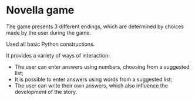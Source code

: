 # Novella game
The game presents 3 different endings, which are determined by choices made by the user during the game. 

Used all basic Python constructions.


It provides a variety of ways of interaction:
- The user can enter answers using numbers, choosing from a suggested list;
- It is possible to enter answers using words from a suggested list;
- The user can write their own answers, which also influence the development of the story.
